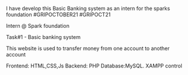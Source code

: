 I have develop this Basic Banking system as an intern for the sparks foundation #GRIPOCTOBER21 #GRIPOCT21

Intern @ Spark foundation

Task#1 - Basic banking system

This website is used to transfer money from one account to another account

Frontend: HTML,CSS,Js Backend: PHP Database:MySQL. XAMPP control
